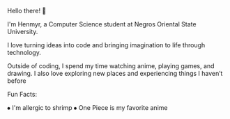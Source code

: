 Hello there! 👋


I'm Henmyr, a Computer Science student at Negros Oriental State University.

I love turning ideas into code and bringing imagination to life through technology.

Outside of coding, I spend my time watching anime, playing games, and drawing. I also love exploring new places and experiencing things I haven’t before

Fun Facts:

  ⦁	I'm allergic to shrimp
  ⦁	One Piece is my favorite anime

